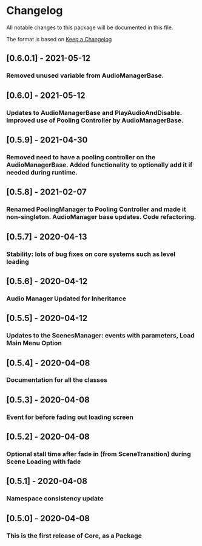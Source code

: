# Changelog
All notable changes to this package will be documented in this file.

The format is based on [Keep a Changelog](http://keepachangelog.com/en/1.0.0/)

## [0.6.0.1] - 2021-05-12
### Removed unused variable from AudioManagerBase.

## [0.6.0] - 2021-05-12
### Updates to AudioManagerBase and PlayAudioAndDisable. Improved use of Pooling Controller by AudioManagerBase.

## [0.5.9] - 2021-04-30
### Removed need to have a pooling controller on the AudioManagerBase. Added functionality to optionally add it if needed during runtime.

## [0.5.8] - 2021-02-07
### Renamed PoolingManager to Pooling Controller and made it non-singleton. AudioManager base updates. Code refactoring.

## [0.5.7] - 2020-04-13
### Stability: lots of bug fixes on core systems such as level loading

## [0.5.6] - 2020-04-12
### Audio Manager Updated for Inheritance

## [0.5.5] - 2020-04-12
### Updates to the ScenesManager: events with parameters, Load Main Menu Option

## [0.5.4] - 2020-04-08
### Documentation for all the classes

## [0.5.3] - 2020-04-08
### Event for before fading out loading screen

## [0.5.2] - 2020-04-08
### Optional stall time after fade in (from SceneTransition) during Scene Loading with fade

## [0.5.1] - 2020-04-08
### Namespace consistency update

## [0.5.0] - 2020-04-08
### This is the first release of Core, as a Package
